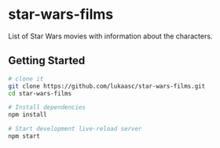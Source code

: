 # star-wars-films
List of Star Wars movies with information about the characters.

Getting Started
---------------

```sh
# clone it
git clone https://github.com/lukaasc/star-wars-films.git
cd star-wars-films

# Install dependencies
npm install

# Start development live-reload server
npm start
```

